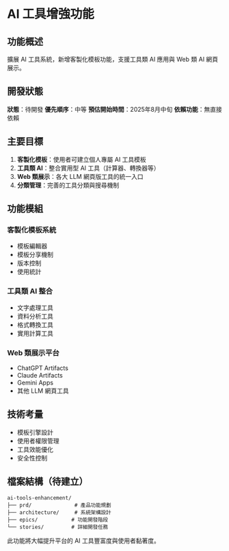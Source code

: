 # AI 工具增強功能

## 功能概述

擴展 AI 工具系統，新增客製化模板功能，支援工具類 AI 應用與 Web 類 AI 網頁展示。

## 開發狀態

**狀態**：待開發
**優先順序**：中等
**預估開始時間**：2025年8月中旬
**依賴功能**：無直接依賴

## 主要目標

1. **客製化模板**：使用者可建立個人專屬 AI 工具模板
2. **工具類 AI**：整合實用型 AI 工具（計算器、轉換器等）
3. **Web 類展示**：各大 LLM 網頁版工具的統一入口
4. **分類管理**：完善的工具分類與搜尋機制

## 功能模組

### 客製化模板系統

- 模板編輯器
- 模板分享機制
- 版本控制
- 使用統計

### 工具類 AI 整合

- 文字處理工具
- 資料分析工具
- 格式轉換工具
- 實用計算工具

### Web 類展示平台

- ChatGPT Artifacts
- Claude Artifacts
- Gemini Apps
- 其他 LLM 網頁工具

## 技術考量

- 模板引擎設計
- 使用者權限管理
- 工具效能優化
- 安全性控制

## 檔案結構（待建立）

```
ai-tools-enhancement/
├── prd/              # 產品功能規劃
├── architecture/     # 系統架構設計
├── epics/           # 功能開發階段
└── stories/         # 詳細開發任務
```

此功能將大幅提升平台的 AI 工具豐富度與使用者黏著度。
